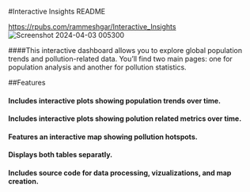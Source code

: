 #Interactive Insights README

https://rpubs.com/rammeshgar/Interactive_Insights
![Screenshot 2024-04-03 005300](https://github.com/user-attachments/assets/d3ae3557-8872-464d-8b1c-9a6ae0c39596)

####This interactive dashboard allows you to explore global population trends and pollution-related data. You’ll find two main pages: one for population analysis and another for pollution statistics.

##Features

#### Includes interactive plots showing population trends over time.
#### Includes interactive plots showing polution related metrics over time.
#### Features an interactive map showing pollution hotspots.
#### Displays both tables separatly.
#### Includes source code for data processing, vizualizations, and map creation.
